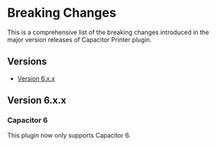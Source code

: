 # Breaking Changes

This is a comprehensive list of the breaking changes introduced in the major version releases of Capacitor Printer plugin.

## Versions

- [Version 6.x.x](#version-6xx)

## Version 6.x.x

### Capacitor 6

This plugin now only supports Capacitor 6.